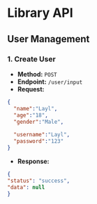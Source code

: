 # Library API

## User Management

### 1. Create User
- **Method:** `POST`  
- **Endpoint:** `/user/input`  
- **Request:**
```json
{
  "name":"Layl",
  "age":"18",
  "gender":"Male",
  
  "username":"Layl",
  "password":"123"
}
```
  - **Response:** 
  ```json
{
  "status": "success",
  "data": null
}
  ```
